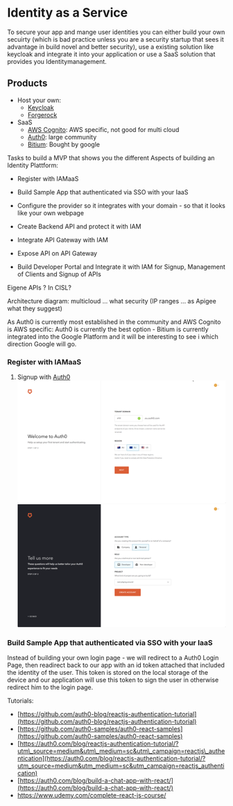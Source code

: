 # Identity as a Service

To secure your app and mange user identities you can either build your own secuirty \(which is bad practice unless you are a security startup that sees it advantage in build novel and better security\), use a existing solution like keycloak and integrate it into your application or use a SaaS solution that provides you Identitymanagement.

## Products

* Host your own: 
  * [Keycloak](http://www.keycloak.org)
  * [Forgerock](https://backstage.forgerock.com/docs/am)
* SaaS
  * [AWS Cognito](https://aws.amazon.com/de/cognito/): AWS specific, not good for multi cloud
  * [Auth0](https://auth0.com/): large community
  * [Bitium](https://www.bitium.com/): Bought by google

Tasks to build a MVP that shows you the different Aspects of building an Identity Plattform:

* Register with IAMaaS
* Build Sample App that authenticated via SSO with your IaaS

* Configure the provider so it integrates with your domain - so that it looks like your own webpage

* Create Backend API and protect it with IAM

* Integrate API Gateway with IAM

* Expose API on API Gateway

* Build Developer Portal and Integrate it with IAM for Signup, Management of Clients and Signup of APIs

Eigene APIs ? In CISL?

Architecture diagram: multicloud ... what security \(IP ranges ... as Apigee what they suggest\)

As Auth0 is currently most established in the community and AWS Cognito is AWS specific: Auth0 is currently the best option - Bitium is currently integrated into the Google Platform and it will be interesting to see i which direction Google will go.

### Register with IAMaaS

1. Signup with [Auth0](https://auth0.com/signup)
   ![](/assets/signup-auth0-1.png)![](/assets/signup-auth0-2.png)

### Build Sample App that authenticated via SSO with your IaaS

Instead of building your own login page - we will redirect to a Auth0 Login Page, then readirect back to our app with an id token attached that included the identity of the user. This token is stored on the local storage of the device and our application will use this token to sign the user in otherwise redirect him to the login page.

Tutorials:

* [https://github.com/auth0-blog/reactjs-authentication-tutorial](https://github.com/auth0-blog/reactjs-authentication-tutorial)
* [https://github.com/auth0-samples/auth0-react-samples](https://github.com/auth0-samples/auth0-react-samples)
* [https://auth0.com/blog/reactjs-authentication-tutorial/?utm\_source=medium&utm\_medium=sc&utm\_campaign=reactjs\_authentication](https://auth0.com/blog/reactjs-authentication-tutorial/?utm_source=medium&utm_medium=sc&utm_campaign=reactjs_authentication)
* [https://auth0.com/blog/build-a-chat-app-with-react/](https://auth0.com/blog/build-a-chat-app-with-react/)
* https://www.udemy.com/complete-react-js-course/





